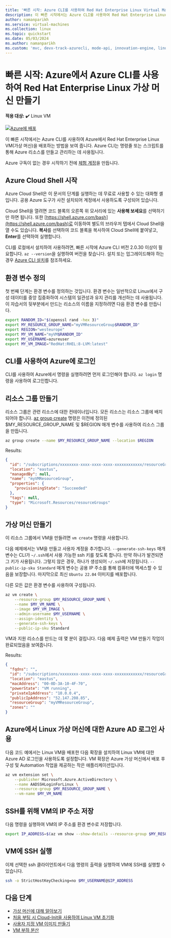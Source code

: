 ```yaml
---
title: '빠른 시작: Azure CLI를 사용하여 Red Hat Enterprise Linux Virtual Machine 만들기'
description: 이 빠른 시작에서는 Azure CLI를 사용하여 Red Hat Enterprise Linux 가상 머신을 만드는 방법을 알아봅니다.
author: namanparikh
ms.service: virtual-machines
ms.collection: linux
ms.topic: quickstart
ms.date: 05/03/2024
ms.author: namanparikh
ms.custom: 'mvc, devx-track-azurecli, mode-api, innovation-engine, linux-related-content'
---
```


# 빠른 시작: Azure에서 Azure CLI를 사용하여 Red Hat Enterprise Linux 가상 머신 만들기

**적용 대상:** :heavy_check_mark: Linux VM

[![Azure에 배포](https://aka.ms/deploytoazurebutton)](https://go.microsoft.com/fwlink/?linkid=2286317)

이 빠른 시작에서는 Azure CLI를 사용하여 Azure에서 Red Hat Enterprise Linux VM(가상 머신)을 배포하는 방법을 보여 줍니다. Azure CLI는 명령줄 또는 스크립트를 통해 Azure 리소스를 만들고 관리하는 데 사용됩니다.

Azure 구독이 없는 경우 시작하기 전에 [체험 계정](https://azure.microsoft.com/free/?WT.mc_id=A261C142F)을 만듭니다.

## Azure Cloud Shell 시작

Azure Cloud Shell은 이 문서의 단계를 실행하는 데 무료로 사용할 수 있는 대화형 셸입니다. 공용 Azure 도구가 사전 설치되어 계정에서 사용하도록 구성되어 있습니다. 

Cloud Shell을 열려면 코드 블록의 오른쪽 위 모서리에 있는 **사용해 보세요**를 선택하기만 하면 됩니다. 또한 [https://shell.azure.com/bash](https://shell.azure.com/bash)로 이동하여 별도의 브라우저 탭에서 Cloud Shell을 열 수도 있습니다. **복사**를 선택하여 코드 블록을 복사하여 Cloud Shell에 붙여넣고, **Enter**를 선택하여 실행합니다.

CLI를 로컬에서 설치하여 사용하려면, 빠른 시작에 Azure CLI 버전 2.0.30 이상이 필요합니다. `az --version`을 실행하여 버전을 찾습니다. 설치 또는 업그레이드해야 하는 경우 [Azure CLI 설치]( /cli/azure/install-azure-cli)를 참조하세요.

## 환경 변수 정의

첫 번째 단계는 환경 변수를 정의하는 것입니다. 환경 변수는 일반적으로 Linux에서 구성 데이터를 중앙 집중화하여 시스템의 일관성과 유지 관리를 개선하는 데 사용됩니다. 이 자습서의 뒷부분에서 만드는 리소스의 이름을 지정하려면 다음 환경 변수를 만듭니다.

```bash
export RANDOM_ID="$(openssl rand -hex 3)"
export MY_RESOURCE_GROUP_NAME="myVMResourceGroup$RANDOM_ID"
export REGION="westeurope"
export MY_VM_NAME="myVM$RANDOM_ID"
export MY_USERNAME=azureuser
export MY_VM_IMAGE="RedHat:RHEL:8-LVM:latest"
```

## CLI를 사용하여 Azure에 로그인

CLI를 사용하여 Azure에서 명령을 실행하려면 먼저 로그인해야 합니다. `az login` 명령을 사용하여 로그인합니다.

## 리소스 그룹 만들기

리소스 그룹은 관련 리소스에 대한 컨테이너입니다. 모든 리소스는 리소스 그룹에 배치되어야 합니다. [az group create](/cli/azure/group) 명령은 이전에 정의된 $MY_RESOURCE_GROUP_NAME 및 $REGION 매개 변수를 사용하여 리소스 그룹을 만듭니다.

```bash
az group create --name $MY_RESOURCE_GROUP_NAME --location $REGION
```

Results:

<!-- expected_similarity=0.3 -->
```json
{
  "id": "/subscriptions/xxxxxxxx-xxxx-xxxx-xxxx-xxxxxxxxxxxx/resourceGroups/myVMResourceGroup",
  "location": "eastus",
  "managedBy": null,
  "name": "myVMResourceGroup",
  "properties": {
    "provisioningState": "Succeeded"
  },
  "tags": null,
  "type": "Microsoft.Resources/resourceGroups"
}
```

## 가상 머신 만들기

이 리소스 그룹에서 VM을 만들려면 `vm create` 명령을 사용합니다. 

다음 예제에서는 VM을 만들고 사용자 계정을 추가합니다. `--generate-ssh-keys` 매개 변수는 CLI가 `~/.ssh`에서 사용 가능한 ssh 키를 찾도록 합니다. 만약 하나가 발견되면 그 키가 사용됩니다. 그렇지 않은 경우, 하나가 생성되어 `~/.ssh`에 저장됩니다. `--public-ip-sku Standard` 매개 변수는 공용 IP 주소를 통해 컴퓨터에 액세스할 수 있음을 보장합니다. 마지막으로 최신 `Ubuntu 22.04` 이미지를 배포합니다.

다른 모든 값은 환경 변수를 사용하여 구성됩니다.

```bash
az vm create \
    --resource-group $MY_RESOURCE_GROUP_NAME \
    --name $MY_VM_NAME \
    --image $MY_VM_IMAGE \
    --admin-username $MY_USERNAME \
    --assign-identity \
    --generate-ssh-keys \
    --public-ip-sku Standard
```

VM과 지원 리소스를 만드는 데 몇 분이 걸립니다. 다음 예제 출력은 VM 만들기 작업이 완료되었음을 보여줍니다.

Results:
<!-- expected_similarity=0.3 -->
```json
{
  "fqdns": "",
  "id": "/subscriptions/xxxxxxxx-xxxx-xxxx-xxxx-xxxxxxxxxxxx/resourceGroups/myVMResourceGroup/providers/Microsoft.Compute/virtualMachines/myVM",
  "location": "eastus",
  "macAddress": "00-0D-3A-10-4F-70",
  "powerState": "VM running",
  "privateIpAddress": "10.0.0.4",
  "publicIpAddress": "52.147.208.85",
  "resourceGroup": "myVMResourceGroup",
  "zones": ""
}
```

## Azure에서 Linux 가상 머신에 대한 Azure AD 로그인 사용

다음 코드 예에서는 Linux VM을 배포한 다음 확장을 설치하여 Linux VM에 대한 Azure AD 로그인을 사용하도록 설정합니다. VM 확장은 Azure 가상 머신에서 배포 후 구성 및 Automation 작업을 제공하는 작은 애플리케이션입니다.

```bash
az vm extension set \
    --publisher Microsoft.Azure.ActiveDirectory \
    --name AADSSHLoginForLinux \
    --resource-group $MY_RESOURCE_GROUP_NAME \
    --vm-name $MY_VM_NAME
```

## SSH를 위해 VM의 IP 주소 저장

다음 명령을 실행하여 VM의 IP 주소를 환경 변수로 저장합니다.

```bash
export IP_ADDRESS=$(az vm show --show-details --resource-group $MY_RESOURCE_GROUP_NAME --name $MY_VM_NAME --query publicIps --output tsv)
```

## VM에 SSH 실행

<!--## Export the SSH configuration for use with SSH clients that support OpenSSH & SSH into the VM.
Log in to Azure Linux VMs with Azure AD supports exporting the OpenSSH certificate and configuration. That means you can use any SSH clients that support OpenSSH-based certificates to sign in through Azure AD. The following example exports the configuration for all IP addresses assigned to the VM:-->

<!--
```bash
yes | az ssh config --file ~/.ssh/config --name $MY_VM_NAME --resource-group $MY_RESOURCE_GROUP_NAME
```
-->

이제 선택한 ssh 클라이언트에서 다음 명령의 출력을 실행하여 VM에 SSH를 실행할 수 있습니다.

```bash
ssh -o StrictHostKeyChecking=no $MY_USERNAME@$IP_ADDRESS
```

## 다음 단계

* [가상 머신에 대해 알아보기](../index.yml)
* [처음 부팅 시 Cloud-Init을 사용하여 Linux VM 초기화](tutorial-automate-vm-deployment.md)
* [사용자 지정 VM 이미지 만들기](tutorial-custom-images.md)
* [VM 부하 분산](../../load-balancer/quickstart-load-balancer-standard-public-cli.md)
